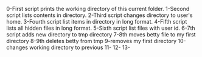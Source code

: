 0-First script prints the working directory of this current folder.
1-Second script lists contents in directory.
2-Third script changes directory to user's home.
3-Fourth script list items in directory in long format.
4-Fifth script lists all hidden files in long format. 
5-Sixth script list files with user id.
6-7th script adds new directory to tmp directory
7-8th moves betty file to my first directory
8-9th deletes betty from tmp
9-removes my first directory
10-changes working directory to previous
11-
12-
13-
